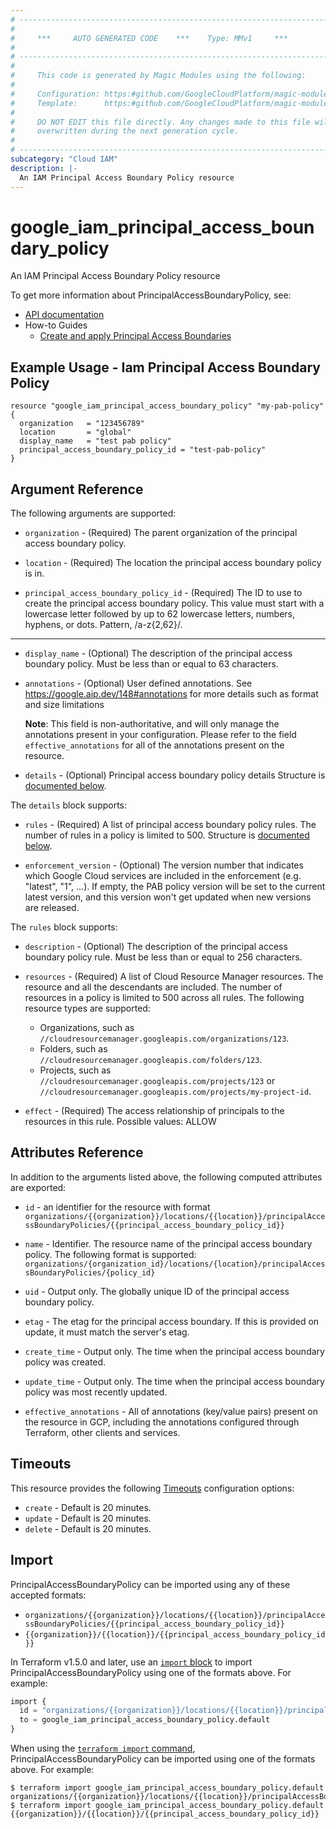 ```yaml
---
# ----------------------------------------------------------------------------
#
#     ***     AUTO GENERATED CODE    ***    Type: MMv1     ***
#
# ----------------------------------------------------------------------------
#
#     This code is generated by Magic Modules using the following:
#
#     Configuration: https:#github.com/GoogleCloudPlatform/magic-modules/tree/main/mmv1/products/iam3/PrincipalAccessBoundaryPolicy.yaml
#     Template:      https:#github.com/GoogleCloudPlatform/magic-modules/tree/main/mmv1/templates/terraform/resource.html.markdown.tmpl
#
#     DO NOT EDIT this file directly. Any changes made to this file will be
#     overwritten during the next generation cycle.
#
# ----------------------------------------------------------------------------
subcategory: "Cloud IAM"
description: |-
  An IAM Principal Access Boundary Policy resource
---
```


# google_iam_principal_access_boundary_policy

An IAM Principal Access Boundary Policy resource


To get more information about PrincipalAccessBoundaryPolicy, see:

* [API documentation](https://cloud.google.com/iam/docs/reference/rest/v3/organizations.locations.principalAccessBoundaryPolicies)
* How-to Guides
    * [Create and apply Principal Access Boundaries](https://cloud.google.com/iam/docs/principal-access-boundary-policies-create)

## Example Usage - Iam Principal Access Boundary Policy


```hcl
resource "google_iam_principal_access_boundary_policy" "my-pab-policy" {
  organization   = "123456789"
  location       = "global"
  display_name   = "test pab policy"
  principal_access_boundary_policy_id = "test-pab-policy"
}
```

## Argument Reference

The following arguments are supported:


* `organization` -
  (Required)
  The parent organization of the principal access boundary policy.

* `location` -
  (Required)
  The location the principal access boundary policy is in.

* `principal_access_boundary_policy_id` -
  (Required)
  The ID to use to create the principal access boundary policy.
  This value must start with a lowercase letter followed by up to 62 lowercase letters, numbers, hyphens, or dots. Pattern, /a-z{2,62}/.


- - -


* `display_name` -
  (Optional)
  The description of the principal access boundary policy. Must be less than or equal to 63 characters.

* `annotations` -
  (Optional)
  User defined annotations. See https://google.aip.dev/148#annotations
  for more details such as format and size limitations

  **Note**: This field is non-authoritative, and will only manage the annotations present in your configuration.
  Please refer to the field `effective_annotations` for all of the annotations present on the resource.

* `details` -
  (Optional)
  Principal access boundary policy details
  Structure is [documented below](#nested_details).


<a name="nested_details"></a>The `details` block supports:

* `rules` -
  (Required)
  A list of principal access boundary policy rules. The number of rules in a policy is limited to 500.
  Structure is [documented below](#nested_details_rules).

* `enforcement_version` -
  (Optional)
  The version number that indicates which Google Cloud services
  are included in the enforcement (e.g. \"latest\", \"1\", ...). If empty, the
  PAB policy version will be set to the current latest version, and this version
  won't get updated when new versions are released.


<a name="nested_rules"></a>The `rules` block supports:

* `description` -
  (Optional)
  The description of the principal access boundary policy rule. Must be less than or equal to 256 characters.

* `resources` -
  (Required)
  A list of Cloud Resource Manager resources. The resource
  and all the descendants are included. The number of resources in a policy
  is limited to 500 across all rules.
  The following resource types are supported:
  * Organizations, such as `//cloudresourcemanager.googleapis.com/organizations/123`.
  * Folders, such as `//cloudresourcemanager.googleapis.com/folders/123`.
  * Projects, such as `//cloudresourcemanager.googleapis.com/projects/123`
  or `//cloudresourcemanager.googleapis.com/projects/my-project-id`.

* `effect` -
  (Required)
  The access relationship of principals to the resources in this rule.
  Possible values: ALLOW

## Attributes Reference

In addition to the arguments listed above, the following computed attributes are exported:

* `id` - an identifier for the resource with format `organizations/{{organization}}/locations/{{location}}/principalAccessBoundaryPolicies/{{principal_access_boundary_policy_id}}`

* `name` -
  Identifier. The resource name of the principal access boundary policy.  The following format is supported:
   `organizations/{organization_id}/locations/{location}/principalAccessBoundaryPolicies/{policy_id}`

* `uid` -
  Output only. The globally unique ID of the principal access boundary policy.

* `etag` -
  The etag for the principal access boundary. If this is provided on update, it must match the server's etag.

* `create_time` -
  Output only. The time when the principal access boundary policy was created.

* `update_time` -
  Output only. The time when the principal access boundary policy was most recently updated.

* `effective_annotations` -
  All of annotations (key/value pairs) present on the resource in GCP, including the annotations configured through Terraform, other clients and services.


## Timeouts

This resource provides the following
[Timeouts](https://developer.hashicorp.com/terraform/plugin/sdkv2/resources/retries-and-customizable-timeouts) configuration options:

- `create` - Default is 20 minutes.
- `update` - Default is 20 minutes.
- `delete` - Default is 20 minutes.

## Import


PrincipalAccessBoundaryPolicy can be imported using any of these accepted formats:

* `organizations/{{organization}}/locations/{{location}}/principalAccessBoundaryPolicies/{{principal_access_boundary_policy_id}}`
* `{{organization}}/{{location}}/{{principal_access_boundary_policy_id}}`


In Terraform v1.5.0 and later, use an [`import` block](https://developer.hashicorp.com/terraform/language/import) to import PrincipalAccessBoundaryPolicy using one of the formats above. For example:

```tf
import {
  id = "organizations/{{organization}}/locations/{{location}}/principalAccessBoundaryPolicies/{{principal_access_boundary_policy_id}}"
  to = google_iam_principal_access_boundary_policy.default
}
```

When using the [`terraform import` command](https://developer.hashicorp.com/terraform/cli/commands/import), PrincipalAccessBoundaryPolicy can be imported using one of the formats above. For example:

```
$ terraform import google_iam_principal_access_boundary_policy.default organizations/{{organization}}/locations/{{location}}/principalAccessBoundaryPolicies/{{principal_access_boundary_policy_id}}
$ terraform import google_iam_principal_access_boundary_policy.default {{organization}}/{{location}}/{{principal_access_boundary_policy_id}}
```
